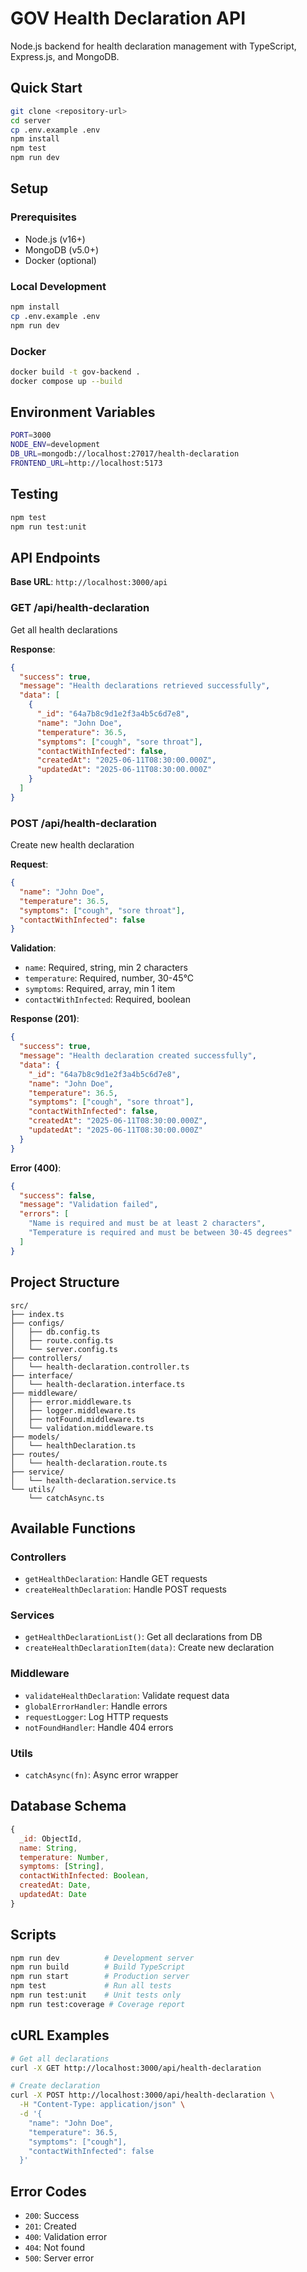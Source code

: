 # GOV Health Declaration API

Node.js backend for health declaration management with TypeScript, Express.js, and MongoDB.

## Quick Start

```bash
git clone <repository-url>
cd server
cp .env.example .env
npm install
npm test
npm run dev
```

## Setup

### Prerequisites
- Node.js (v16+)
- MongoDB (v5.0+)
- Docker (optional)

### Local Development
```bash
npm install
cp .env.example .env
npm run dev
```

### Docker
```bash
docker build -t gov-backend .
docker compose up --build
```

## Environment Variables

```bash
PORT=3000
NODE_ENV=development
DB_URL=mongodb://localhost:27017/health-declaration
FRONTEND_URL=http://localhost:5173
```

## Testing

```bash
npm test
npm run test:unit
```

## API Endpoints

**Base URL**: `http://localhost:3000/api`

### GET /api/health-declaration
Get all health declarations

**Response**:
```json
{
  "success": true,
  "message": "Health declarations retrieved successfully",
  "data": [
    {
      "_id": "64a7b8c9d1e2f3a4b5c6d7e8",
      "name": "John Doe",
      "temperature": 36.5,
      "symptoms": ["cough", "sore throat"],
      "contactWithInfected": false,
      "createdAt": "2025-06-11T08:30:00.000Z",
      "updatedAt": "2025-06-11T08:30:00.000Z"
    }
  ]
}
```

### POST /api/health-declaration
Create new health declaration

**Request**:
```json
{
  "name": "John Doe",
  "temperature": 36.5,
  "symptoms": ["cough", "sore throat"],
  "contactWithInfected": false
}
```

**Validation**:
- `name`: Required, string, min 2 characters
- `temperature`: Required, number, 30-45°C
- `symptoms`: Required, array, min 1 item
- `contactWithInfected`: Required, boolean

**Response (201)**:
```json
{
  "success": true,
  "message": "Health declaration created successfully",
  "data": {
    "_id": "64a7b8c9d1e2f3a4b5c6d7e8",
    "name": "John Doe",
    "temperature": 36.5,
    "symptoms": ["cough", "sore throat"],
    "contactWithInfected": false,
    "createdAt": "2025-06-11T08:30:00.000Z",
    "updatedAt": "2025-06-11T08:30:00.000Z"
  }
}
```

**Error (400)**:
```json
{
  "success": false,
  "message": "Validation failed",
  "errors": [
    "Name is required and must be at least 2 characters",
    "Temperature is required and must be between 30-45 degrees"
  ]
}
```

## Project Structure

```
src/
├── index.ts
├── configs/
│   ├── db.config.ts
│   ├── route.config.ts
│   └── server.config.ts
├── controllers/
│   └── health-declaration.controller.ts
├── interface/
│   └── health-declaration.interface.ts
├── middleware/
│   ├── error.middleware.ts
│   ├── logger.middleware.ts
│   ├── notFound.middleware.ts
│   └── validation.middleware.ts
├── models/
│   └── healthDeclaration.ts
├── routes/
│   └── health-declaration.route.ts
├── service/
│   └── health-declaration.service.ts
└── utils/
    └── catchAsync.ts
```

## Available Functions

### Controllers
- `getHealthDeclaration`: Handle GET requests
- `createHealthDeclaration`: Handle POST requests

### Services
- `getHealthDeclarationList()`: Get all declarations from DB
- `createHealthDeclarationItem(data)`: Create new declaration

### Middleware
- `validateHealthDeclaration`: Validate request data
- `globalErrorHandler`: Handle errors
- `requestLogger`: Log HTTP requests
- `notFoundHandler`: Handle 404 errors

### Utils
- `catchAsync(fn)`: Async error wrapper

## Database Schema

```javascript
{
  _id: ObjectId,
  name: String,
  temperature: Number,
  symptoms: [String],
  contactWithInfected: Boolean,
  createdAt: Date,
  updatedAt: Date
}
```

## Scripts

```bash
npm run dev          # Development server
npm run build        # Build TypeScript
npm run start        # Production server
npm test             # Run all tests
npm run test:unit    # Unit tests only
npm run test:coverage # Coverage report
```

## cURL Examples

```bash
# Get all declarations
curl -X GET http://localhost:3000/api/health-declaration

# Create declaration
curl -X POST http://localhost:3000/api/health-declaration \
  -H "Content-Type: application/json" \
  -d '{
    "name": "John Doe",
    "temperature": 36.5,
    "symptoms": ["cough"],
    "contactWithInfected": false
  }'
```

## Error Codes
- `200`: Success
- `201`: Created
- `400`: Validation error
- `404`: Not found
- `500`: Server error
